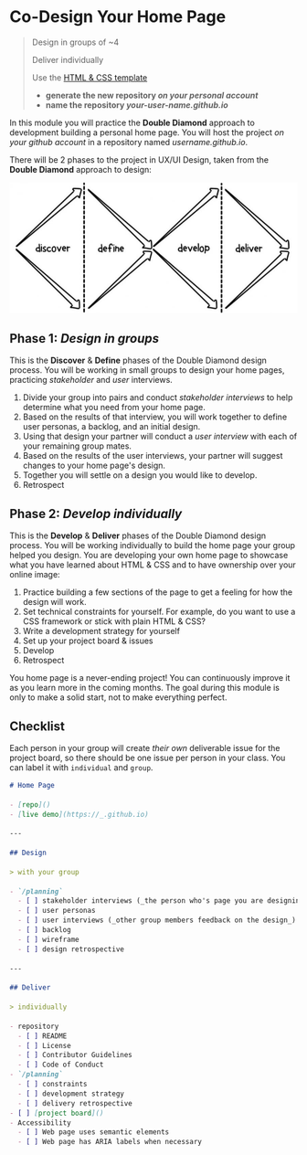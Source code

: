 # Co-Design Your Home Page

> Design in groups of ~4
>
> Deliver individually
>
> Use the
> [HTML & CSS template](https://github.com/HackYourFutureBelgium/template-html-css)
>
> - **generate the new repository _on your personal account_**
> - **name the repository _your-user-name.github.io_**

In this module you will practice the **Double Diamond** approach to development
building a personal home page. You will host the project _on your github
account_ in a repository named _username.github.io_.

There will be 2 phases to the project in UX/UI Design, taken from the **Double
Diamond** approach to design:

![double diamond](../../assets/double-diamond.jpg)

## Phase 1: _Design in groups_

This is the **Discover** & **Define** phases of the Double Diamond design
process. You will be working in small groups to design your home pages,
practicing _stakeholder_ and _user_ interviews.

1. Divide your group into pairs and conduct _stakeholder interviews_ to help
   determine what you need from your home page.
2. Based on the results of that interview, you will work together to define user
   personas, a backlog, and an initial design.
3. Using that design your partner will conduct a _user interview_ with each of
   your remaining group mates.
4. Based on the results of the user interviews, your partner will suggest
   changes to your home page's design.
5. Together you will settle on a design you would like to develop.
6. Retrospect

## Phase 2: _Develop individually_

This is the **Develop** & **Deliver** phases of the Double Diamond design
process. You will be working individually to build the home page your group
helped you design. You are developing your own home page to showcase what you
have learned about HTML & CSS and to have ownership over your online image:

1. Practice building a few sections of the page to get a feeling for how the
   design will work.
2. Set technical constraints for yourself. For example, do you want to use a CSS
   framework or stick with plain HTML & CSS?
3. Write a development strategy for yourself
4. Set up your project board & issues
5. Develop
6. Retrospect

You home page is a never-ending project! You can continuously improve it as you
learn more in the coming months. The goal during this module is only to make a
solid start, not to make everything perfect.

## Checklist

Each person in your group will create _their own_ deliverable issue for the
project board, so there should be one issue per person in your class. You can
label it with `individual` and `group`.

```markdown
# Home Page

- [repo]()
- [live demo](https://_.github.io)

---

## Design

> with your group

- `/planning`
  - [ ] stakeholder interviews (_the person who's page you are designing_)
  - [ ] user personas
  - [ ] user interviews (_other group members feedback on the design_)
  - [ ] backlog
  - [ ] wireframe
  - [ ] design retrospective

---

## Deliver

> individually

- repository
  - [ ] README
  - [ ] License
  - [ ] Contributor Guidelines
  - [ ] Code of Conduct
- `/planning`
  - [ ] constraints
  - [ ] development strategy
  - [ ] delivery retrospective
- [ ] [project board]()
- Accessibility
  - [ ] Web page uses semantic elements
  - [ ] Web page has ARIA labels when necessary
```
